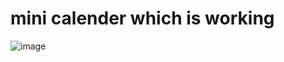 # mini calender which is working
![image](https://github.com/lavkesh89/mini-calender/assets/131283151/50bbb405-f838-4eab-b89a-928a182b9048)
